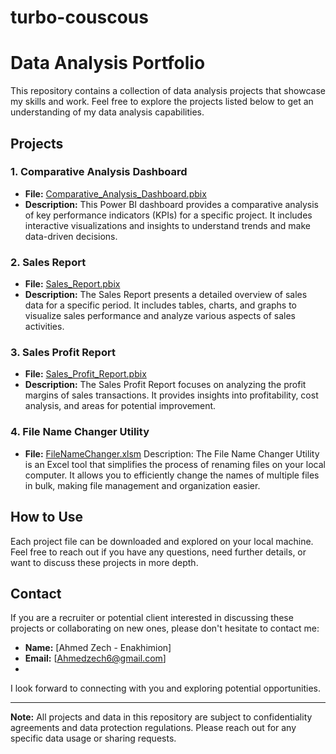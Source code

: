 # turbo-couscous
# Data Analysis Portfolio

This repository contains a collection of data analysis projects that showcase my skills and work. Feel free to explore the projects listed below to get an understanding of my data analysis capabilities.

## Projects

### 1. Comparative Analysis Dashboard

- **File:** [Comparative_Analysis_Dashboard.pbix]([link-to-file](https://github.com/Ahmed-Zech/turbo-couscous/blob/main/Dashboard.pbix))
- **Description:** This Power BI dashboard provides a comparative analysis of key performance indicators (KPIs) for a specific project. It includes interactive visualizations and insights to understand trends and make data-driven decisions.

### 2. Sales Report

- **File:** [Sales_Report.pbix]([link-to-file](https://github.com/Ahmed-Zech/turbo-couscous/blob/main/SalesAndProfitReport.pbix))
- **Description:** The Sales Report presents a detailed overview of sales data for a specific period. It includes tables, charts, and graphs to visualize sales performance and analyze various aspects of sales activities.

### 3. Sales Profit Report

- **File:** [Sales_Profit_Report.pbix]([link-to-file](https://github.com/Ahmed-Zech/turbo-couscous/blob/main/SalesReport.pbix))
- **Description:** The Sales Profit Report focuses on analyzing the profit margins of sales transactions. It provides insights into profitability, cost analysis, and areas for potential improvement.

### 4. File Name Changer Utility
- **File:** [FileNameChanger.xlsm](https://github.com/Ahmed-Zech/turbo-couscous/blob/main/FileNameChanger.xlsm)
Description: The File Name Changer Utility is an Excel tool that simplifies the process of renaming files on your local computer. It allows you to efficiently change the names of multiple files in bulk, making file management and organization easier.
## How to Use

Each project file can be downloaded and explored on your local machine. Feel free to reach out if you have any questions, need further details, or want to discuss these projects in more depth.

## Contact

If you are a recruiter or potential client interested in discussing these projects or collaborating on new ones, please don't hesitate to contact me:

- **Name:** [Ahmed Zech - Enakhimion]
- **Email:** [Ahmedzech6@gmail.com]
- 

I look forward to connecting with you and exploring potential opportunities.

---

**Note:** All projects and data in this repository are subject to confidentiality agreements and data protection regulations. Please reach out for any specific data usage or sharing requests.
